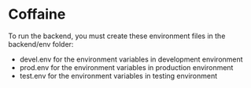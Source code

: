 # Coffaine

To run the backend, you must create these environment files in the backend/env folder:
- devel.env for the environment variables in development environment
- prod.env for the environment variables in production environment
- test.env for the environment variables in testing environment
